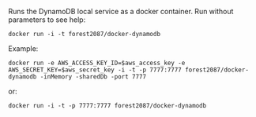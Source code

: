 Runs the DynamoDB local service as a docker container. Run without parameters to see help:

```
docker run -i -t forest2087/docker-dynamodb
```

Example:

```
docker run -e AWS_ACCESS_KEY_ID=$aws_access_key -e AWS_SECRET_KEY=$aws_secret_key -i -t -p 7777:7777 forest2087/docker-dynamodb -inMemory -sharedDb -port 7777
```

or: 

```
docker run -i -t -p 7777:7777 forest2087/docker-dynamodb 
```
